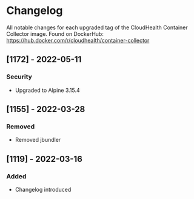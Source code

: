 # Changelog

All notable changes for each upgraded tag of the CloudHealth Container Collector image.  Found on DockerHub: https://hub.docker.com/r/cloudhealth/container-collector

## [1172] - 2022-05-11
### Security
* Upgraded to Alpine 3.15.4

## [1155] - 2022-03-28
### Removed
* Removed jbundler

## [1119] - 2022-03-16
### Added
* Changelog introduced


